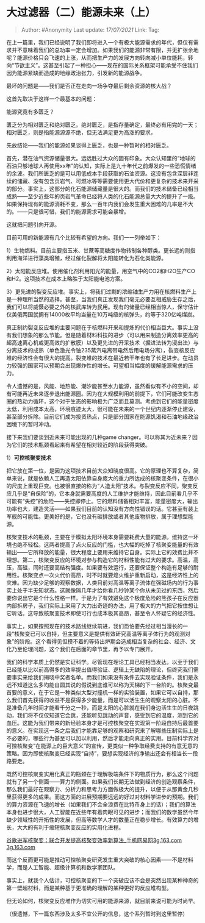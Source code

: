 # 大过滤器（二）能源未来（上）

> Author: #Anonymity 
> Last update: *17/07/2021* 
> Link:
> Tag: 
  

在上一篇里，我们已经说明了我们即将进入一个有极大能源需求的年代，但仅有需求并不意味着我们的总功率一定会增加。如果我们的能源非常有限，并无扩张余地呢？能源价格只会飞速的上涨，从而把生产力的发展方向转向减小单位能耗，转向“节欲主义”。这甚至引起了一种担心——现在的国际关系框架可能承受不住我们因为能源紧缺而造成的地缘政治张力，引发新的能源战争。

最坏的问题是——我们是否正在走向一场争夺最后剩余资源的核大战？

这首先取决于这样一个最基本的问题：

能源究竟有多匮乏？

匮乏分为相对匮乏和绝对匮乏。绝对匮乏，是指存量确定，最终必有用完的一天；相对匮乏，则是指能源源源不绝，但无法满足更为高涨的要求，

先放结论——我们的能源如果谈得上匮乏，也是一种暂时的相对匮乏。

首先，潜在油气资源储量很大。远远胜过大众的固有印象。大众认知里的“地球的石油只够地球人再使用xx年”的认知，实际上是九十年代之前爆发的一些恐慌情绪的余波。我们所匮乏的是可以用低成本手段获取的石油资源。这没有包含深层非连续的储藏、没有包含页岩气、可燃冰等等需要使用更大代价和更复杂的技术来开采的部分。事实上，这部分的化石能源储藏量是很大的。而我们的技术储备已经相当成熟——至少近些年的页岩气革命已经将人类的化石能源总量大大的提升了一级。如果保持现有的能源消耗不变，那么一百年内我们会发生重大困难的几率是不大的。——只是很可惜，我们的能源需求可能会暴增。

这就把问题引向开源。

目前可用的新能源有几个比较有希望的方向。我们一一列举如下：

1）生物燃料。目前主要指玉米、甘蔗等高糖度作物转制各种醇类。更长远的则指利用海洋进行藻类增殖，经过催化裂解将太阳能转化为石化类能源。

2）太阳能反应堆。使用催化剂利用阳光的能量，用空气中的CO2和H2O生产CO和H2。这项技术在成本上略胜于太阳能电池方案。

3）更先进的裂变反应堆。事实上，将我们过剩的浓缩铀生产力用在核燃料生产上是一种理所当然的选择。甚至，当我们真正发现我们毫无必要互相威胁生存之后，我们可以将威慑必要之外的核武库转为民用。现有的储量已经相当惊人，保守估计仅美俄两国就拥有14000枚平均当量在10万吨级的核弹头，约等于320亿吨煤炭。

真正制约裂变反应堆的主要问题在于核燃料开采和提炼的代价相当巨大。事实上没有我们想象的那么节能。但是随着材料科技的进步（可以用来制造分离效率更高的超高速离心机或更高效的扩散膜）以及更先进的开采技术（掘进法转为浸出法）与分离技术的成熟（单色激光令铀235蒸汽电离带电然后用电场分离），裂变核反应堆的经济性会有很大的提高。裂变堆的技术在最近若干年也有了长足进步。在动员力较强的国家可以预期会出现爆炸性的增长。可望相当幅度的缓解能源需求的压力。

令人遗憾的是，风能、地热能、潮汐能甚至水力能源，虽然看似有不小的空间，却有可能再近未来逐步退出能源圈。因为在大规模利用的前提下，它们可能改变生态圈的热动力循环，这个对于生态的影响极为广泛而且莫测。考虑到它们的能量密度太低，利用成本太高，环境痕迹太大，很可能在未来的一个世纪内逐渐停止建设，甚至部分拆除。目前它们成为投资热点，只是部分国家在能源饥渴和石油地缘政治困境下的暂时冲动。

接下来我们要谈到近未来可能出现的几种game changer。可以称其为近未来？因为它们的技术瓶颈看起来有希望在相对较近的阶段获得突破。

1）**可控核聚变技术**

把它放在第一位，是因为这项技术目前大众知晓度很高。它的原理也不算复杂，简单来说，就是依赖人工再造太阳依靠自身庞大的重力所达成的核聚变条件，在很小的尺度上重现巨变。也被很直接的称为“人造太阳”技术。与裂变反应不同，聚变反应几乎是“自保险”的，它本身就需要高度的人工维护才能维持，因此目前看几乎不可能有“失控”的危险——失控即停止。它的燃料储备相对丰富，能量密度大，输出功率也大，建造灵活——如果我们目前的认知没有方向性错误的话。它甚至有装上军舰的可能性。更美好的是，它也没有碳排放或者其他废物排放，属于理想型能源。

核聚变技术的瓶颈，主要在于模拟太阳环境本身需要耗费大量的能源，维持这一环境也绝不轻松。这两者提高了点火反应的门槛，也大幅的吃掉了核聚变能量的有效输出——它所释放的能量，很大程度上要用来维持它自身。实际上它的效费比并不理想。第二，核聚变反应的环境对参与构造它的材料性能有过大的要求。高温，高压，高磁，同时还要高结构强度。如果要有效运行，还要保证整个构造有足够的耐用性。核聚变点一次火代价高昂，时不时就要熄火维护重新启动，这是经济性上的灾难。因为缺少足够的观察数据，人类目前对高温等离子流体在强磁场内的行为事实上处于半无知状态。这就像隔几年才给你看几秒钟某个你从未见过的东西，然后要你说出它是个什么性格一样。于是为了有效避免这个极度危险的熊孩子在反应器内部拆房子，我们实际上采用了大力出奇迹的办法，用了极大的力气把它按住想让它听话。这导致核聚变技术即使可行也成本极其高昂，甚至令人怀疑它的经济性。

事实上，如果按照现在的技术路线继续前进，我们恐怕要先经过相当漫长的一段“核聚变已可以自持，但主要意义是提供有效研究高温等离子体行为的观测对象”的阶段。这个看得见但摸不着的等待出炉期会造成相当复杂的社会、经济、文化乃至伦理问题，这个我们在后面的章节里，再予以专门展开。

我们的科学本质上仍然是实证科学。尽管现在理论工具已经相当发达，以至于我们已经能以比以前高得多的效率提出值得验证、逻辑上无缺陷的理论，但终究我们需要事实来给我们揭晓中奖者名单。而我们如果没有条件去实现验证条件，我们是永远不知道这么多均能自圆其说的假说到底谁可以称为天梯的下一台阶的。核聚变最首要的意义，在于它是一种类似大型对撞机一样的实验装置，如果它可以自持，那么我们首先获得的收益不是获得多少能量，而是可以活生生的观察太阳的心脏。不是准备几年时间才能看千分之一秒，而是太阳的心脏就在我们身边活生生的日夜跳动，我们将不仅仅知道它会跳，还能听见跳动的声音，感受到它的温度，测到它的血压。这能为我们带来的新经验本身才是可控核聚变在实现第一阶段自持后最首要的意义。在实现这一条之后我们才能靠足够的观察和研究来了解哪些压制实际上是不必要的，哪些行为甚至可以加以利用，然后才能走向真正的实用。目前科学界对可控核聚变“在能源上的巨大意义”的宣传，更类似一种争取经费支持的有意无意的策略。因为即使核聚变已经实现“自持”，要想实现经济的净输出还会有相当长一段路要走。

既然可控核聚变实用化真正的瓶颈在于理解极端条件下的物质行为，那么这个问题就有了另一个侧面——算力的侧面。如果我们长期无法做到经济的创造观察条件，那么我们最好在观察力、分析力和思考力方面做极大的提升，以便于从那黄金几秒里获得更多的成果。而这方面的进展预期要远远的好过对材料学进步的预期。我们的算力资源在飞速的增长（如果我们不会全浪费在比特币身上的话）；我们的算法本身也进步很大，人工智能在近些年有着肉眼可见的进步；而我们的数学虽然今年缺少领域性的开拓性的发展，但高等数学人才的数量正在稳步增长。有效算力的增长，大大的有利于缩短核聚变反应的实用化进程。

[谷歌进军核聚变：联合开发提高核聚变效率新算法_手机网易网​3g.163.com​3g.163.com](https://link.zhihu.com/?target=https%3A//3g.163.com/tech/article/CQBFVMV100097U81.html%23adaptation%3Dpc%26refer%3Dhttps%253A%252F%252Fcn.bing.com%252Fsearch%253Fq%253D%2525E6%2525A0%2525B8%2525E8%252581%25259A%2525E5%25258F%252598%252B%2525E6%252595%252588%2525E7%25258E%252587%2526form%253DAPIPH1%2526PC%253DAPPL)

而这个反而更可能是推动可控核聚变研究发生重大突破的核心因素——不是材料学，而是人工智能、超级计算机和数学家团队。

事实上，就我个人估计，可控核聚变的下一个突破应该不会是突然出现某种神奇的第一壁超材料，而是某种基于更准确的理解的某种更好的反应堆构型。

但无论如何，核聚变反应堆作为切实可用的能源来源，就目前来说可能为时尚早。

（很遗憾，下一篇东西涉及太多不宜公开的信息，这个系列暂时到这里暂停）